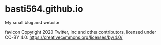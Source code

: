 # basti564.github.io
My small blog and website

favicon Copyright 2020 Twitter, Inc and other contributors, licensed under CC-BY 4.0: https://creativecommons.org/licenses/by/4.0/
